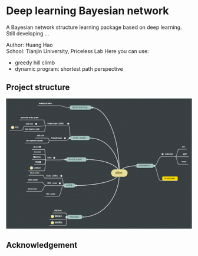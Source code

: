 # Deep learning Bayesian network

A Bayesian network structure learning package based on deep learning. Still developing ...  

Author: Huang Hao   
School: Tianjin University, Priceless Lab
Here you can use:
* greedy hill climb
* dynamic program: shortest path perspective

## Project structure

![workflow](images\dlbn_workflow.png)

## Acknowledgement


